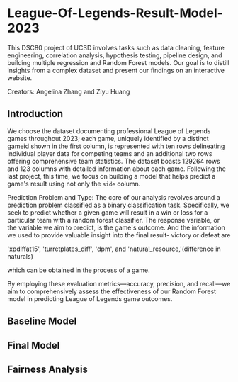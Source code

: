 # League-Of-Legends-Result-Model-2023
This DSC80 project of UCSD involves tasks such as
data cleaning, feature engineering, correlation analysis, hypothesis testing, pipeline design, and building multiple regression and Random Forest models. Our goal is to distill insights from a complex dataset and present our findings on an interactive website.


Creators: Angelina Zhang and Ziyu Huang

## Introduction

We choose the dataset documenting professional League of Legends games throughout 2023; each game, uniquely identified by a distinct gameid shown in the first column, is represented with ten rows delineating individual player data for competing teams and an additional two rows offering comprehensive team statistics. 
The dataset boasts 129264 rows and 123 columns with detailed information about each game. 
Following the last project, this time, we focus on building a model that helps predict a game's result using not only the `side` column.


Prediction Problem and Type:
The core of our analysis revolves around a prediction problem classified as a binary classification task. Specifically, we seek to predict whether a given game will result in a win or loss for a particular team with a random forest classifier. The response variable, or the variable we aim to predict, is the game's outcome. And the information we used to provide valuable insight into the final result- victory or defeat are  

'xpdiffat15',
 'turretplates_diff', 
'dpm', 
and 'natural_resource,'(difference in naturals) 

which can be obtained in the process of a game.

By employing these evaluation metrics—accuracy, precision, and recall—we aim to comprehensively assess the effectiveness of our Random Forest model in predicting League of Legends game outcomes.


## Baseline Model

## Final Model

## Fairness Analysis

